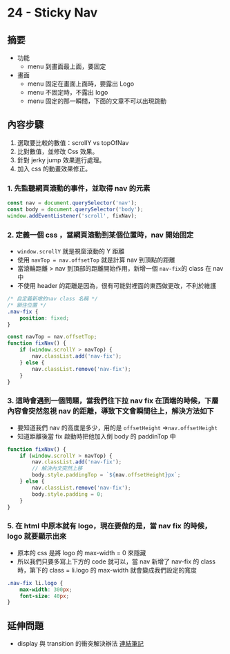 # 24 - Sticky Nav

## 摘要

-   功能
    -   menu 到畫面最上面，要固定
-   畫面
    -   menu 固定在畫面上面時，要露出 Logo
    -   menu 不固定時，不露出 logo
    -   menu 固定的那一瞬間，下面的文章不可以出現跳動

## 內容步驟

1. 選取要比較的數值：scrollY vs topOfNav
2. 比對數值，並修改 Css 效果。
3. 針對 jerky jump 效果進行處理。
4. 加入 css 的動畫效果修正。

### 1. 先監聽網頁滾動的事件，並取得 nav 的元素

```javascript =
const nav = document.querySelector('nav');
const body = document.querySelector('body');
window.addEventListener('scroll', fixNav);
```

### 2. 定義一個 css ，當網頁滾動到某個位置時，nav 開始固定

-   `window.scrollY` 就是視窗滾動的 Y 距離
-   使用 `navTop = nav.offsetTop` 就是計算 nav 到頂點的距離
-   當滾輪距離 > nav 到頂部的距離開始作用，新增一個 `nav-fix`的 class 在 nav 中
-   不使用 header 的距離是因為，很有可能對裡面的東西做更改，不利於維護

```css =
/* 自定義新增的nav class 名稱 */
/* 鎖住位置 */
.nav-fix {
	position: fixed;
}
```

```javascript =
const navTop = nav.offsetTop;
function fixNav() {
	if (window.scrollY > navTop) {
		nav.classList.add('nav-fix');
	} else {
		nav.classList.remove('nav-fix');
	}
}
```

### 3. 這時會遇到一個問題，當我們往下拉 nav fix 在頂端的時候，下層內容會突然忽視 nav 的距離，導致下文會瞬間往上，解決方法如下

-   要知道我們 nav 的高度是多少，用的是 `offsetHeight` =>`nav.offsetHeight`
-   知道距離後當 fix 啟動時把他加入倒 body 的 paddinTop 中

```javascript =
function fixNav() {
	if (window.scrollY > navTop) {
		nav.classList.add('nav-fix');
		// 解決內文突然上移
		body.style.paddingTop = `${nav.offsetHeight}px`;
	} else {
		nav.classList.remove('nav-fix');
		body.style.padding = 0;
	}
}
```

### 5. 在 html 中原本就有 logo，現在要做的是，當 nav fix 的時候，logo 就要顯示出來

-   原本的 css 是將 logo 的 max-width = 0 來隱藏
-   所以我們只要多寫上下方的 code 就可以，當 nav 新增了 nav-fix 的 class 時，第下的 class = li.logo 的 max-width 就會變成我們設定的寬度

```css =
.nav-fix li.logo {
	max-width: 300px;
	font-size: 40px;
}
```

## 延伸問題

-   display 與 transition 的衝突解決辦法 [連結筆記](https://accessible-brownie-b60.notion.site/Transition-display-c9ef3b50f9954e2daab08e1273b4ecab)

